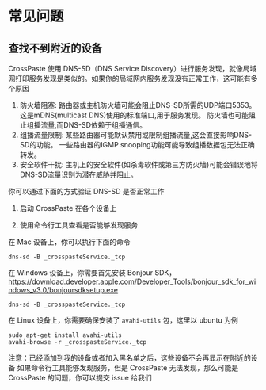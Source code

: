 # 常见问题

## 查找不到附近的设备
CrossPaste 使用 DNS-SD（DNS Service Discovery）进行服务发现，就像局域网打印服务发现是类似的。如果你的局域网内服务发现没有正常工作，这可能有多个原因

1. 防火墙阻塞: 路由器或主机防火墙可能会阻止DNS-SD所需的UDP端口5353。这是mDNS(multicast DNS)使用的标准端口,用于服务发现。 防火墙也可能阻止组播流量,而DNS-SD依赖于组播通信。
2. 组播流量限制: 某些路由器可能默认禁用或限制组播流量,这会直接影响DNS-SD的功能。 一些路由器的IGMP snooping功能可能导致组播数据包无法正确转发。
3. 安全软件干扰: 主机上的安全软件(如杀毒软件或第三方防火墙)可能会错误地将DNS-SD流量识别为潜在威胁并阻止。

你可以通过下面的方式验证 DNS-SD 是否正常工作

1. 启动 CrossPaste 在各个设备上

2. 使用命令行工具查看是否能够发现服务

在 Mac 设备上，你可以执行下面的命令
```
dns-sd -B _crosspasteService._tcp
```

在 Windows 设备上，你需要首先安装 Bonjour SDK，https://download.developer.apple.com/Developer_Tools/bonjour_sdk_for_windows_v3.0/bonjoursdksetup.exe
```
dns-sd -B _crosspasteService._tcp
```

在 Linux 设备上，你需要确保安装了 ```avahi-utils``` 包，这里以 ubuntu 为例
```
sudo apt-get install avahi-utils
avahi-browse -r _crosspasteService._tcp
```
注意：已经添加到我的设备或者加入黑名单之后，这些设备不会再显示在附近的设备
如果命令行工具能够发现服务，但是 CrossPaste 无法发现，那么可能是 CrossPaste 的问题，你可以提交 issue 给我们
